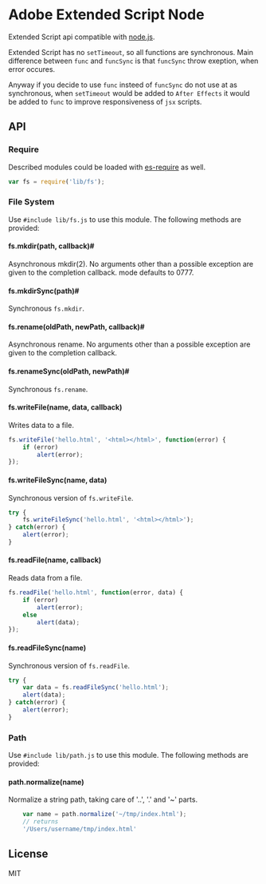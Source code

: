 # Adobe Extended Script Node

Extended Script api compatible with [node.js](http://nodejs.org "Node.js").

Extended Script has no `setTimeout`, so all functions are synchronous.
Main difference between `func` and `funcSync` is that `funcSync`
throw exeption, when error occures.

Anyway if you decide to use `func` insteed of `funcSync` do not use at as
synchronous, when `setTimeout` would be added to `After Effects` it would be
added to `func` to improve responsiveness of `jsx` scripts.

## API

### Require

Described modules could be loaded with [es-require](https://github.com/coderaiser/es-require "ES Reqiure") as well.

```js
var fs = require('lib/fs');
```

### File System

Use `#include lib/fs.js` to use this module. The following methods are provided:

#### fs.mkdir(path, callback)#
Asynchronous mkdir(2). No arguments other than a possible exception are given to the completion callback. mode defaults to 0777.

#### fs.mkdirSync(path)#
Synchronous `fs.mkdir`.

#### fs.rename(oldPath, newPath, callback)#
Asynchronous rename. No arguments other than a possible exception are given to the completion callback.

#### fs.renameSync(oldPath, newPath)#
Synchronous `fs.rename`.

#### fs.writeFile(name, data, callback)

Writes data to a file.

```js
fs.writeFile('hello.html', '<html></html>', function(error) {
    if (error)
        alert(error);
});

```

#### fs.writeFileSync(name, data)

Synchronous version of `fs.writeFile`.

```js
try {
    fs.writeFileSync('hello.html', '<html></html>');
} catch(error) {
    alert(error);
}
```

#### fs.readFile(name, callback)

Reads data from a file.

```js
fs.readFile('hello.html', function(error, data) {
    if (error)
        alert(error);
    else
        alert(data);
});

```

#### fs.readFileSync(name)

Synchronous version of `fs.readFile`.

```js
try {
    var data = fs.readFileSync('hello.html');
    alert(data);
} catch(error) {
    alert(error);
}
```

### Path
Use `#include lib/path.js` to use this module. The following methods are provided:

#### path.normalize(name)
Normalize a string path, taking care of '..', '.' and '~' parts.

```js
    var name = path.normalize('~/tmp/index.html');
    // returns
    '/Users/username/tmp/index.html'
```

## License

MIT
